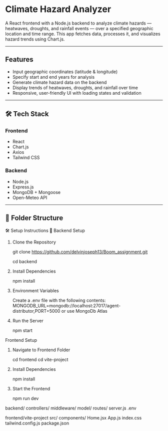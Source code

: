 # Climate Hazard Analyzer

A React frontend with a Node.js backend to analyze climate hazards — heatwaves, droughts, and rainfall events — over a specified geographic location and time range. This app fetches data, processes it, and visualizes hazard trends using Chart.js.

---

##  Features

- Input geographic coordinates (latitude & longitude)
- Specify start and end years for analysis
- Generate climate hazard data on the backend
- Display trends of heatwaves, droughts, and rainfall over time
- Responsive, user-friendly UI with loading states and validation


---

## 🛠 Tech Stack

### Frontend
- React
- Chart.js
- Axios
- Tailwind CSS


### Backend
- Node.js
- Express.js
- MongoDB + Mongoose
- Open-Meteo API


---

## 📁 Folder Structure

🛠️ Setup Instructions
📁 Backend Setup
1. Clone the Repository

   git clone https://github.com/delvinjoseph13/Boom_assignment.git

   cd backend

2. Install Dependencies

   npm install

3. Environment Variables

   Create a .env file with the following contents: MONGODB_URL=mongodb://localhost:27017/agent-distributor,PORT=5000
   or use MongoDb Atlas

4. Run the Server
   
   npm start

Frontend Setup

1. Navigate to Frontend Folder

   cd frontend
   cd vite-project

2. Install Dependencies

   npm install

3. Start the Frontend
 
   npm run dev


backend/
  controllers/
  middleware/
  model/
  routes/
  server.js
  .env

frontend/vite-project
  src/
    components/
      Home.jsx
    App.js
    index.css
  tailwind.config.js
  package.json

